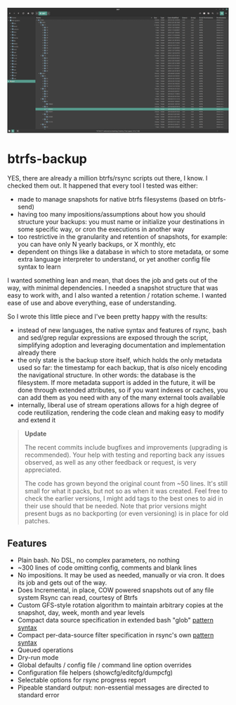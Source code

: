 ![Image](https://raw.githubusercontent.com/3coma3/btrfs-backup/master/image.png)

# btrfs-backup
YES, there are already a million btrfs/rsync scripts out there, I know. I checked them out. It happened that every tool I tested was either:

* made to manage snapshots for native btrfs filesystems (based on btrfs-send)
* having too many impositions/assumptions about how you should structure your backups: you must name or initialize your destinations in some specific way, or cron the executions in another way
* too restrictive in the granularity and retention of snapshots, for example: you can have only N yearly backups, or X monthly, etc
* dependent on things like a database in which to store metadata, or some extra language interpreter to understand, or yet another config file syntax to learn

I wanted something lean and mean, that does the job and gets out of the way, with minimal dependencies. I needed a snapshot structure that was easy to work with, and I also wanted a retention / rotation scheme.  I wanted ease of use and above everything, ease of understanding.

So I wrote this little piece and I've been pretty happy with the results:

* instead of new languages, the native syntax and features of rsync, bash and sed/grep regular expressions are exposed through the script, simplifying adoption and leveraging documentation and implementation already there
* the only state is the backup store itself, which holds the only metadata used so far: the timestamp for each backup, that is *also* nicely encoding the navigational structure. In other words: the database is the filesystem. If more metadata support is added in the future, it will be done through extended attributes, so if you want indexes or caches, you can add them as you need with any of the many external tools available
* internally, liberal use of stream operations allows for a high degree of code reutilization, rendering the code clean and making easy to modify and extend it

> **Update**
>
> The recent commits include bugfixes and improvements (upgrading is recommended). Your help with testing and reporting back any issues observed, as well as any other feedback or request, is very appreciated.
> 
> The code has grown beyond the original count from ~50 lines. It's still small for what it packs, but not so as when it was created. Feel free to check the earlier versions, I might add tags to the best ones to aid in their use should that be needed. Note that prior versions might present bugs as no backporting (or even versioning) is in place for old patches.

## Features

* Plain bash. No DSL, no complex parameters, no nothing
* ~300 lines of code omitting config, comments and blank lines
* No impositions. It may be used as needed, manually or via cron. It does its job and gets out of the way.
* Does Incremental, in place, COW powered snapshots out of any file system Rsync can read, courtesy of Btrfs
* Custom GFS-style rotation algorithm to maintain arbitrary copies at the snapshot, day, week, month and year levels
* Compact data source specification in extended bash "glob" [pattern syntax](https://mywiki.wooledge.org/glob)
* Compact per-data-source filter specification in rsync's own [pattern syntax](https://man7.org/linux/man-pages/man1/rsync.1.html#INCLUDE/EXCLUDE_PATTERN_RULES)
* Queued operations
* Dry-run mode
* Global defaults / config file / command line option overrides
* Configuration file helpers (showcfg/editcfg/dumpcfg)
* Selectable options for rsync progress report
* Pipeable standard output: non-essential messages are directed to standard error
